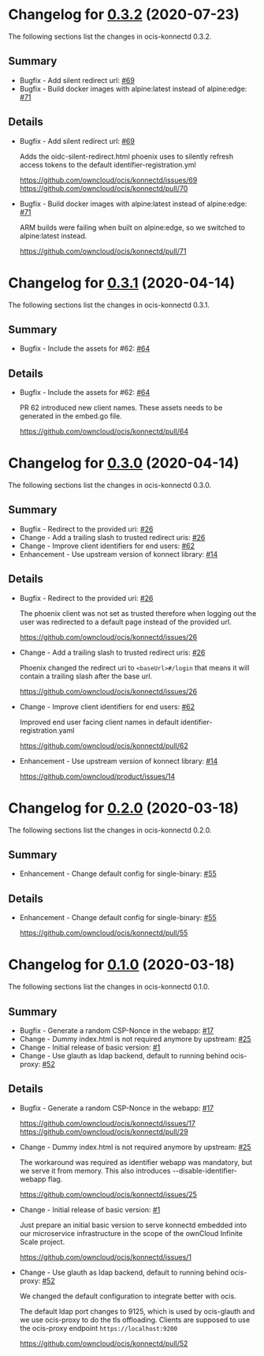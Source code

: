 # Changelog for [0.3.2] (2020-07-23)

The following sections list the changes in ocis-konnectd 0.3.2.

[0.3.2]: https://github.com/owncloud/ocis/konnectd/compare/v0.3.1...v0.3.2

## Summary

* Bugfix - Add silent redirect url: [#69](https://github.com/owncloud/ocis/konnectd/issues/69)
* Bugfix - Build docker images with alpine:latest instead of alpine:edge: [#71](https://github.com/owncloud/ocis/konnectd/pull/71)

## Details

* Bugfix - Add silent redirect url: [#69](https://github.com/owncloud/ocis/konnectd/issues/69)

   Adds the oidc-silent-redirect.html phoenix uses to silently refresh access tokens to the
   default identifier-registration.yml

   https://github.com/owncloud/ocis/konnectd/issues/69
   https://github.com/owncloud/ocis/konnectd/pull/70


* Bugfix - Build docker images with alpine:latest instead of alpine:edge: [#71](https://github.com/owncloud/ocis/konnectd/pull/71)

   ARM builds were failing when built on alpine:edge, so we switched to alpine:latest instead.

   https://github.com/owncloud/ocis/konnectd/pull/71

# Changelog for [0.3.1] (2020-04-14)

The following sections list the changes in ocis-konnectd 0.3.1.

[0.3.1]: https://github.com/owncloud/ocis/konnectd/compare/v0.3.0...v0.3.1

## Summary

* Bugfix - Include the assets for #62: [#64](https://github.com/owncloud/ocis/konnectd/pull/64)

## Details

* Bugfix - Include the assets for #62: [#64](https://github.com/owncloud/ocis/konnectd/pull/64)

   PR 62 introduced new client names. These assets needs to be generated in the embed.go file.

   https://github.com/owncloud/ocis/konnectd/pull/64

# Changelog for [0.3.0] (2020-04-14)

The following sections list the changes in ocis-konnectd 0.3.0.

[0.3.0]: https://github.com/owncloud/ocis/konnectd/compare/v0.2.0...v0.3.0

## Summary

* Bugfix - Redirect to the provided uri: [#26](https://github.com/owncloud/ocis/konnectd/issues/26)
* Change - Add a trailing slash to trusted redirect uris: [#26](https://github.com/owncloud/ocis/konnectd/issues/26)
* Change - Improve client identifiers for end users: [#62](https://github.com/owncloud/ocis/konnectd/pull/62)
* Enhancement - Use upstream version of konnect library: [#14](https://github.com/owncloud/product/issues/14)

## Details

* Bugfix - Redirect to the provided uri: [#26](https://github.com/owncloud/ocis/konnectd/issues/26)

   The phoenix client was not set as trusted therefore when logging out the user was redirected to a
   default page instead of the provided url.

   https://github.com/owncloud/ocis/konnectd/issues/26


* Change - Add a trailing slash to trusted redirect uris: [#26](https://github.com/owncloud/ocis/konnectd/issues/26)

   Phoenix changed the redirect uri to `<baseUrl>#/login` that means it will contain a trailing
   slash after the base url.

   https://github.com/owncloud/ocis/konnectd/issues/26


* Change - Improve client identifiers for end users: [#62](https://github.com/owncloud/ocis/konnectd/pull/62)

   Improved end user facing client names in default identifier-registration.yaml

   https://github.com/owncloud/ocis/konnectd/pull/62


* Enhancement - Use upstream version of konnect library: [#14](https://github.com/owncloud/product/issues/14)

   https://github.com/owncloud/product/issues/14

# Changelog for [0.2.0] (2020-03-18)

The following sections list the changes in ocis-konnectd 0.2.0.

[0.2.0]: https://github.com/owncloud/ocis/konnectd/compare/v0.1.0...v0.2.0

## Summary

* Enhancement - Change default config for single-binary: [#55](https://github.com/owncloud/ocis/konnectd/pull/55)

## Details

* Enhancement - Change default config for single-binary: [#55](https://github.com/owncloud/ocis/konnectd/pull/55)

   https://github.com/owncloud/ocis/konnectd/pull/55

# Changelog for [0.1.0] (2020-03-18)

The following sections list the changes in ocis-konnectd 0.1.0.

[0.1.0]: https://github.com/owncloud/ocis/konnectd/compare/66337bb4dad4a3202880323adf7a51a1a3bb4085...v0.1.0

## Summary

* Bugfix - Generate a random CSP-Nonce in the webapp: [#17](https://github.com/owncloud/ocis/konnectd/issues/17)
* Change - Dummy index.html is not required anymore by upstream: [#25](https://github.com/owncloud/ocis/konnectd/issues/25)
* Change - Initial release of basic version: [#1](https://github.com/owncloud/ocis/konnectd/issues/1)
* Change - Use glauth as ldap backend, default to running behind ocis-proxy: [#52](https://github.com/owncloud/ocis/konnectd/pull/52)

## Details

* Bugfix - Generate a random CSP-Nonce in the webapp: [#17](https://github.com/owncloud/ocis/konnectd/issues/17)

   https://github.com/owncloud/ocis/konnectd/issues/17
   https://github.com/owncloud/ocis/konnectd/pull/29


* Change - Dummy index.html is not required anymore by upstream: [#25](https://github.com/owncloud/ocis/konnectd/issues/25)

   The workaround was required as identifier webapp was mandatory, but we serve it from memory.
   This also introduces --disable-identifier-webapp flag.

   https://github.com/owncloud/ocis/konnectd/issues/25


* Change - Initial release of basic version: [#1](https://github.com/owncloud/ocis/konnectd/issues/1)

   Just prepare an initial basic version to serve konnectd embedded into our microservice
   infrastructure in the scope of the ownCloud Infinite Scale project.

   https://github.com/owncloud/ocis/konnectd/issues/1


* Change - Use glauth as ldap backend, default to running behind ocis-proxy: [#52](https://github.com/owncloud/ocis/konnectd/pull/52)

   We changed the default configuration to integrate better with ocis.

   The default ldap port changes to 9125, which is used by ocis-glauth and we use ocis-proxy to do
   the tls offloading. Clients are supposed to use the ocis-proxy endpoint
   `https://localhost:9200`

   https://github.com/owncloud/ocis/konnectd/pull/52

